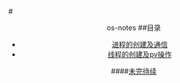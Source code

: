 #<center>os-notes
##目录
*	[进程的创建及通信](./lab_fork/Noets.md)
*	[线程的创建及pv操作](./lab_pv/Notes.md)

####[未完待续](#readme.md)